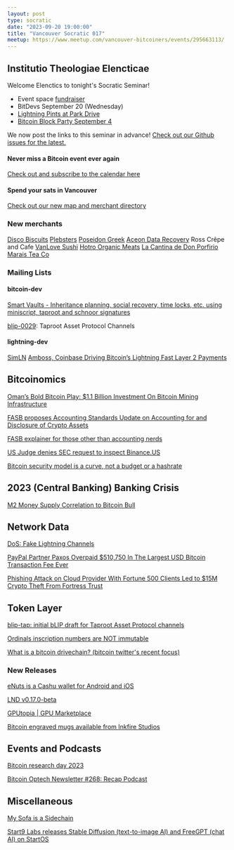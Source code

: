 ```yaml
---
layout: post
type: socratic
date: "2023-09-20 19:00:00"
title: "Vancouver Socratic 017"
meetup: https://www.meetup.com/vancouver-bitcoiners/events/295663113/
---
```


## Institutio Theologiae Elencticae

Welcome Elenctics to tonight's Socratic Seminar!

- Event space [fundraiser](https://we.encrypt.cash/apps/4T7y3AJbaF8ka28Bdgkqh8fqdpvC/crowdfund)
- BitDevs September 20 (Wednesday)
- [Lightning Pints at Park Drive](https://www.meetup.com/bitcoin-n-beers-vancouver/events/295399390/)
- [Bitcoin Block Party September 4](https://www.meetup.com/btc_vancity/events/294307669/)

We now post the links to this seminar in advance! [Check out our Github issues for the latest.](https://github.com/VancouverBitdevs/VancouverBitdevs.github.io/issues)

#### Never miss a Bitcoin event ever again

[Check out and subscribe to the calendar here](/calendar)

#### Spend your sats in Vancouver

[Check out our new map and merchant directory](/map)
### New merchants
[Disco Biscuits](https://discobiscuits.ca/)
[Plebsters](https://plebsters.com/)
[Poseidon Greek](https://poseidonrestaurant.ca/)
[Aceon Data Recovery](https://www.aceondatarecovery.com/)
Ross Crêpe and Cafe
[VanLove Sushi](https://vanlove.ca/)
[Hotro Organic Meats](https://hotro.ca/)
[La Cantina de Don Porfirio](https://www.instagram.com/donporfiriovan)
[Marais Tea Co](https://maraisteaco.com/)


<!-- ### Today's talk -->

### Mailing Lists

#### bitcoin-dev
[Smart Vaults - Inheritance planning, social recovery, time locks, etc. using miniscript, taproot and schnoor signatures](https://vimeo.com/860223785/098d070bfe)

[blip-0029](https://lists.linuxfoundation.org/pipermail/lightning-dev/2023-September/004089.html): Taproot Asset Protocol Channels


#### lightning-dev
[SimLN](https://github.com/bitcoin-dev-project/sim-ln)
[Amboss, Coinbase Driving Bitcoin’s Lightning Fast Layer 2 Payments](https://x.com/plebiuseconomus/status/1702398998546620629)



<!-- #### dlc-dev -->

<!-- #### nostr-dev -->



<!-- #### Optech -->



## Bitcoinomics
[Oman’s Bold Bitcoin Play: $1.1 Billion Investment On Bitcoin Mining Infrastructure](https://www.forbes.com/sites/irinaheaver/2023/08/24/omans-bold-bitcoin-play-11-billion-investment-on-bitcoin-mining-infrastructure/)

[FASB proposes Accounting Standards Update on Accounting for and Disclosure of Crypto Assets](https://www.fasb.org/Page/ProjectPage?metadata=fasb-Accounting-for-and-Disclosure-of-Crypto-Assets)

[FASB explainer for those other than accounting nerds](https://www.youtube.com/watch?v=6TrOU__rK2M)

[US Judge denies SEC request to inspect Binance.US](https://www.fxstreet.com/cryptocurrencies/news/us-judge-denies-sec-request-to-inspect-binanceus-202309190220)

[Bitcoin security model is a curve, not a budget or a hashrate](https://www.youtube.com/watch?v=0bUpF0wJrxo)


## 2023 (Central Banking) Banking Crisis
[M2 Money Supply Correlation to Bitcoin Bull](https://x.com/positivecrypto/status/1701185174665679135?s=46&t=gLs0FCDMYCqjLhZM-jRaDQ)


## Network Data
[DoS: Fake Lightning Channels](https://morehouse.github.io/lightning/fake-channel-dos/)

[PayPal Partner Paxos Overpaid $510,750 In The Largest USD Bitcoin Transaction Fee Ever](https://bitcoinmagazine.com/markets/paypal-reportedly-overpaid-510750-in-the-largest-usd-bitcoin-transaction-fee-ever-)

[Phishing Attack on Cloud Provider With Fortune 500 Clients Led to $15M Crypto Theft From Fortress Trust](https://www.coindesk.com/business/2023/09/13/phishing-attack-on-cloud-provider-with-fortune-500-clients-led-to-15m-crypto-theft-from-fortress-trust/)
<!-- ## Research -->

<!-- ## InfoSec -->

## Token Layer
[ blip-tap: initial bLIP draft for Taproot Asset Protocol channels](https://github.com/lightning/blips/pull/29)

[Ordinals inscription numbers are NOT immutable](https://twitter.com/rodarmor/status/1704204038248747450)

[What is a bitcoin drivechain? (bitcoin twitter's recent focus)](https://decrypt.co/154129/what-is-a-bitcoin-drivechain)


### New Releases
[eNuts is a Cashu wallet for Android and iOS](https://www.enuts.cash/)

[LND v0.17.0-beta](https://github.com/lightningnetwork/lnd/releases)

[GPUtopia | GPU Marketplace](https://gputopia.ai/)

[Bitcoin engraved mugs available from Inkfire Studios](https://www.inkfire.ca/gallery)



## Events and Podcasts
[Bitcoin research day 2023](https://www.brd23.com/)

[Bitcoin Optech Newsletter #268: Recap Podcast](https://bitcoinops.org/en/podcast/2023/09/14/)



## Miscellaneous
[My Sofa is a Sidechain](https://www.ic.unicamp.br/~stolfi/EXPORT/projects/bitcoin/posts/2015-06-10-my-sofa-is-a-sidechain/main.html)

[Start9 Labs releases Stable Diffusion (text-to-image AI) and FreeGPT (chat AI) on StartOS](https://twitter.com/start9labs/status/1704199417329516570)



